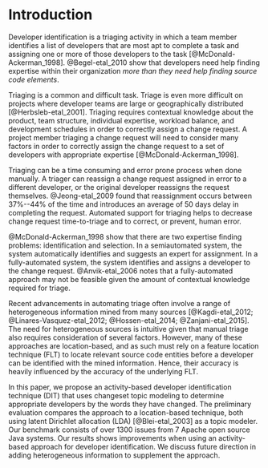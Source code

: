 # Introduction

Developer identification is a triaging activity in which a team member
identifies a list of developers that are most apt to complete a task and
assigning one or more of those developers to the task
[@McDonald-Ackerman_1998]. @Begel-etal_2010 show that developers need help
finding expertise within their organization *more than they need help finding
source code elements*.

Triaging is a common and difficult task. Triage is even more difficult on
projects where developer teams are large or geographically distributed
[@Herbsleb-etal_2001]. Triaging requires contextual knowledge about the
product, team structure, individual expertise, workload balance, and
development schedules in order to correctly assign a change request. A project
member triaging a change request will need to consider many factors in order
to correctly assign the change request to a set of developers with appropriate
expertise [@McDonald-Ackerman_1998].

Triaging can be a time consuming and error prone process when done manually.
A triager can reassign a change request assigned in error to a different
developer, or the original developer reassigns the request themselves.
@Jeong-etal_2009 found that reassignment occurs between 37%--44% of the time
and introduces an average of 50 days delay in completing the request. Automated
support for triaging helps to decrease change request time-to-triage and to
correct, or prevent, human error.

@McDonald-Ackerman_1998 show that there are two expertise finding problems:
identification and selection. In a semiautomated system, the system
automatically identifies and suggests an expert for assignment. In a
fully-automated system, the system identifies and assigns a developer to the
change request. @Anvik-etal_2006 notes that a fully-automated approach may not
be feasible given the amount of contextual knowledge required for triage.

Recent advancements in automating triage often involve a range of heterogeneous
information mined from many sources [@Kagdi-etal_2012;
@Linares-Vasquez-etal_2012; @Hossen-etal_2014; @Zanjani-etal_2015]. The need
for heterogeneous sources is intuitive given that manual triage also requires
consideration of several factors. However, many of these approaches are
location-based, and as such must rely on a feature location technique (FLT) to
locate relevant source code entities before a developer can be identified with
the mined information. Hence, their accuracy is heavily influenced by the
accuracy of the underlying FLT.

In this paper, we propose an activity-based developer identification technique
(DIT) that uses changeset topic modeling to determine appropriate developers by
the words they have changed. The preliminary evaluation compares the approach
to a location-based technique, both using latent Dirichlet allocation (LDA)
[@Blei-etal_2003] as a topic modeler. Our benchmark consists of over 1300
issues from 7 Apache open source Java systems. Our results shows improvements
when using an activity-based approach for developer identification. We discuss
future direction in adding heterogeneous information to supplement the
approach.

